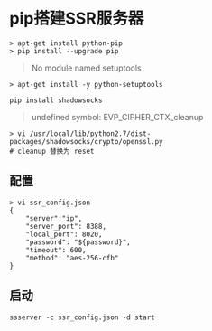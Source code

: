 # pip搭建SSR服务器

```shell
> apt-get install python-pip
> pip install --upgrade pip
```



>  No module named setuptools 

```shell
> apt-get install -y python-setuptools
```

```shell
pip install shadowsocks
```



> undefined symbol: EVP_CIPHER_CTX_cleanup

```shell
> vi /usr/local/lib/python2.7/dist-packages/shadowsocks/crypto/openssl.py
# cleanup 替换为 reset
```



## 配置

```shell
> vi ssr_config.json
{
	"server":"ip",
	"server_port": 8388,
	"local_port": 8020,
	"password": "${password}",
	"timeout": 600,
	"method": "aes-256-cfb"
}
```





## 启动

``` shell
ssserver -c ssr_config.json -d start
```

